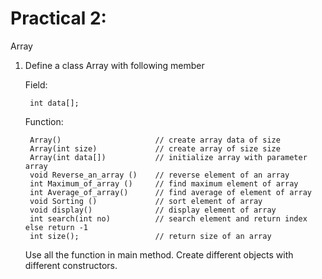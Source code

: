 # Practical 2:
Array

1. Define a class Array with following member

    Field:
    
        int data[];

    Function:

        Array()                     // create array data of size 
        Array(int size)             // create array of size size
        Array(int data[])           // initialize array with parameter array
        void Reverse_an_array ()    // reverse element of an array
        int Maximum_of_array ()     // find maximum element of array
        int Average_of_array()      // find average of element of array
        void Sorting ()             // sort element of array
        void display()              // display element of array
        int search(int no)          // search element and return index else return -1
        int size();                 // return size of an array
        
    Use all the function in main method. Create different objects with different constructors.